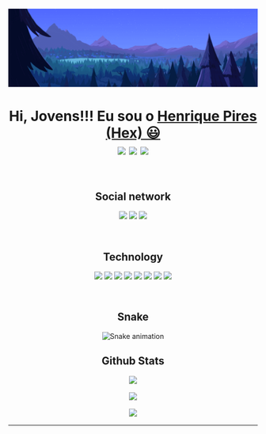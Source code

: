 </p align="center">
<img src="https://github.com/Hexcold/Hexcold/blob/main/assets/banner.png" />
<p align="center">
<div>
  <h1 align="center">
    Hi, Jovens!!! Eu sou o 
    <a href="">Henrique Pires (Hex) 😃️</a><br>
    
 <img src="https://badges.pufler.dev/visits/hexcold/hexcold"/> 
 <!-- <img src="https://badges.pufler.dev/years/ritik307"/> -->
 <img src="https://badges.pufler.dev/repos/hexcold"/>
 <img src="https://badges.pufler.dev/commits/monthly/hexcold" />

  </h2>  

</div><br>

<h2 align="center">Social network</h2>
<div align="center">

  <a href="https://www.instagram.com/henrq.p/" target="_blank"><img src="https://img.shields.io/badge/-Instagram-%23E4405F?style=for-the-badge&logo=instagram&logoColor=white" target="_blank"></a>
  <a href="https://www.linkedin.com/in/henrique-lima-pires-b4a1361a8/" target="_blank"><img src="https://img.shields.io/badge/-LinkedIn-%230077B5?style=for-the-badge&logo=linkedin&logoColor=white" target="_blank"></a> 
  <a href="mailto:henriquepiresh3@gmail.com"><img src="https://img.shields.io/badge/-Gmail-%23333?style=for-the-badge&logo=gmail&logoColor=white" target="_blank"></a>
  <!--  <a href="https://discord.com/368752905496297482" target="_blank"><img src="https://img.shields.io/badge/Discord-7289DA?style=for-the-badge&logo=discord&logoColor=white" target="_blank"><a> -->

</div><br>

<h2 align="center">Technology</h2>

<div align="center">
<p align="center">
 <img src="https://img.shields.io/badge/C-00599C?style=flat-square&logo=c&logoColor=white"/>
<img src="https://img.shields.io/badge/-java-E34A86?style=flat-square&logo=java"/>
<img src="https://img.shields.io/badge/-C++-00599C?style=flat-square&logo=c"/>
<img src="https://img.shields.io/badge/-HTML5-E34F26?style=flat-square&logo=html5&logoColor=white"/>
<img src="https://img.shields.io/badge/-CSS3-1572B6?style=flat-square&logo=css3"/>
<img src="https://img.shields.io/badge/-Bootstrap-563D7C?style=flat-square&logo=bootstrap"/>
<img src="https://img.shields.io/badge/-Git-black?style=flat-square&logo=git"/>
<img src="https://img.shields.io/badge/-GitHub-black?style=flat-square&logo=github"/>
</p>

</div><br>

<h2 align="center">Snake</h2>

<div align="center">

  ![Snake animation](https://github.com/Hexcold/Hexcold/blob/output/github-contribution-grid-snake.svg)
  
</div>

<h2 align="center">Github Stats</h2>

<p align = "center"> 
  <img  src = "https://github-readme-stats.vercel.app/api?username=hexcold&show_icons=true&theme=radical&line_height=27">
</P>

<p align = "center">
  <img src = "https://github-readme-stats.vercel.app/api/top-langs/?username=hexcold&hide=html,css,java,shaderlab,kotlin,hlsl&theme=radical">
</p>

<p align = "center">
 <img  src="https://github-readme-streak-stats.herokuapp.com/?user=hexcold&show_icons=true&locale=en&layout=compact&theme=radical&line_height=0" />
</p> 

<hr>

<!-- <div align="center" valign="top"><br>

  <img align="center" alt="React" height="30" width="40" src="https://raw.githubusercontent.com/devicons/devicon/master/icons/react/react-original.svg">
  <img align="center" alt="Redux" height="30" width="40" src="https://raw.githubusercontent.com/devicons/devicon/master/icons/redux/redux-original.svg">
  <img align="center" alt="Js" height="30" width="40" src="https://raw.githubusercontent.com/devicons/devicon/master/icons/javascript/javascript-plain.svg">
  <img align="center" alt="Js" height="30" width="40" src="https://raw.githubusercontent.com/devicons/devicon/master/icons/typescript/typescript-plain.svg">
  <img align="center" alt="HTML" height="30" width="40" src="https://raw.githubusercontent.com/devicons/devicon/master/icons/html5/html5-original.svg">
  <img align="center" alt="CSS" height="30" width="40" src="https://raw.githubusercontent.com/devicons/devicon/master/icons/css3/css3-original.svg">
  <img align="center" alt="nodejs" height="30" width="40" src="https://cdn.worldvectorlogo.com/logos/nodejs-icon.svg">
  <img align="center" alt="Wa-Jest" height="30" width="40" src="https://cdn.jsdelivr.net/gh/devicons/devicon/icons/jest/jest-plain.svg">
  <img align="center" alt="git" height="30" width="40" src="https://raw.githubusercontent.com/devicons/devicon/master/icons/git/git-original.svg">
  <img align="center" alt="github" height="35" width="35" src="/assets/GitHub.png">
  <img align="center" alt="linux" height="30" width="40" src="https://raw.githubusercontent.com/devicons/devicon/master/icons/linux/linux-original.svg">

</div>-->
